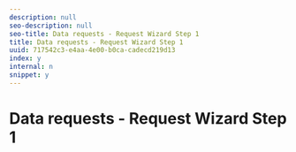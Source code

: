 ```yaml
---
description: null
seo-description: null
seo-title: Data requests - Request Wizard Step 1
title: Data requests - Request Wizard Step 1
uuid: 717542c3-e4aa-4e00-b0ca-cadecd219d13
index: y
internal: n
snippet: y
---
```


# Data requests - Request Wizard Step 1

